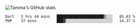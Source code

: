 ![Tamma's GitHub stats](https://github-readme-stats.vercel.app/api?username=pratamatama&theme=react&hide_border=true&show_icons=true&include_all_commits=true&count_private=true&hide=issues)

<!--START_SECTION:waka-->

```text
Dart   3 hrs 44 mins   █████████████████████▒░░░   85.63 %
PHP    37 mins         ███▓░░░░░░░░░░░░░░░░░░░░░   14.37 %
```

<!--END_SECTION:waka-->
